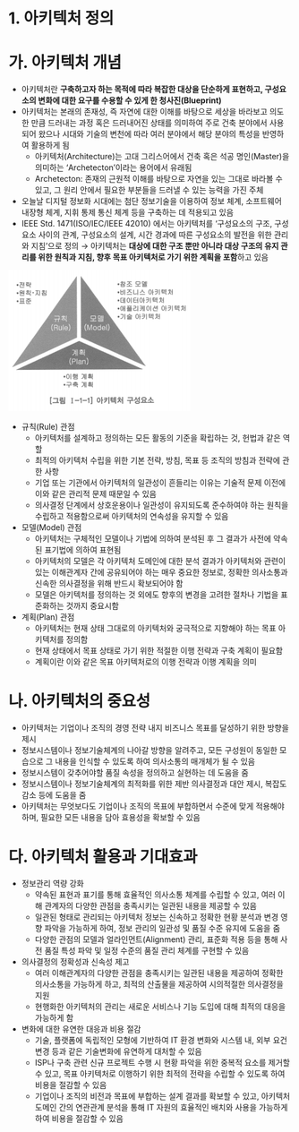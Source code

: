 # 1. 아키텍처 정의

# 가. 아키텍처 개념

- 아키텍처란 **구축하고자 하는 목적에 따라 복잡한 대상을 단순하게 표현하고, 구성요소의 변화에 대한 요구를 수용할 수 있게 한 청사진(Blueprint)**
- 아키텍처는 본래의 존재성, 즉 자연에 대한 이해를 바탕으로 세상을 바라보고 의도한 만큼 드러내는 과정 혹은 드러내어진 상태를 의미하여 주로 건축 분야에서 사용되어 왔으나 시대와 기술의 변천에 따라 여러 분야에서 해당 분야의 특성을 반영하여 활용하게 됨
  - 아키텍처(Architecture)는 고대 그리스어에서 건축 혹은 석공 명인(Master)을 의미하는 ‘Archetecton’이라는 용어에서 유래됨
  - Archetecton: 존재의 근원적 이해를 바탕으로 자연을 있는 그대로 바라볼 수 있고, 그 원리 안에서 필요한 부분들을 드러낼 수 있는 능력을 가진 주체
- 오늘날 디지털 정보화 시대에는 첨단 정보기술을 이용하여 정보 체계, 소프트웨어 내장형 체계, 지휘 통제 통신 체계 등을 구축하는 데 적용되고 있음
- IEEE Std. 1471(ISO/IEC/IEEE 42010) 에서는 아키텍처를 ‘구성요소의 구조, 구성요소 사이의 관계, 구성요소의 설계, 시간 경과에 따른 구성요소의 발전을 위한 관리와 지침’으로 정의
  → 아키텍처는 **대상에 대한 구조 뿐만 아니라 대상 구조의 유지 관리를 위한 원칙과 지침, 향후 목표 아키텍처로 가기 위한 계획을 포함**하고 있음

![elements](elements.png)

- 규칙(Rule) 관점
  - 아키텍처를 설계하고 정의하는 모든 활동의 기준을 확립하는 것, 헌법과 같은 역할
  - 최적의 아키텍처 수립을 위한 기본 전략, 방침, 목표 등 조직의 방침과 전략에 관한 사항
  - 기업 또는 기관에서 아키텍처의 일관성이 흔들리는 이유는 기술적 문제 이전에 이와 같은 관리적 문제 때문일 수 있음
  - 의사결정 단계에서 상호운용이나 일관성이 유지되도록 준수하여야 하는 원칙을 수립하고 적용함으로써 아키텍처의 연속성을 유지할 수 있음
- 모델(Model) 관점
  - 아키텍처는 구체적인 모델이나 기법에 의하여 분석된 후 그 결과가 사전에 약속된 표기법에 의하여 표현됨
  - 아키텍처의 모델은 각 아키텍처 도메인에 대한 분석 결과가 아키텍처와 관련이 있는 이해관계자 간에 공유되어야 하는 매우 중요한 정보로, 정확한 의사소통과 신속한 의사결정을 위해 반드시 확보되어야 함
  - 모델은 아키텍처를 정의하는 것 외에도 향후의 변경을 고려한 절차나 기법을 표준화하는 것까지 중요시함
- 계획(Plan) 관점
  - 아키텍처는 현재 상태 그대로의 아키텍처와 궁극적으로 지향해야 하는 목표 아키텍처를 정의함
  - 현재 상태에서 목표 상태로 가기 위한 적절한 이행 전략과 구축 계획이 필요함
  - 계획이란 이와 같은 목표 아키텍처로의 이행 전략과 이행 계획을 의미

# 나. 아키텍처의 중요성

- 아키텍처는 기업이나 조직의 경영 전략 내지 비즈니스 목표를 달성하기 위한 방향을 제시
- 정보시스템이나 정보기술체계의 나아갈 방향을 알려주고, 모든 구성원이 동일한 모습으로 그 내용을 인식할 수 있도록 하여 의사소통의 매개체가 될 수 있음
- 정보시스템이 갖추어야할 품질 속성을 정의하고 실현하는 데 도움을 줌
- 정보시스템이나 정보기술체계의 최적화를 위한 제반 의사결정과 대안 제시, 복잡도 감소 등에 도움을 줌
- 아키텍처는 무엇보다도 기업이나 조직의 목표에 부합하면서 수준에 맞게 적용해야 하며, 필요한 모든 내용을 담아 효용성을 확보할 수 있음

# 다. 아키텍처 활용과 기대효과

- 정보관리 역량 강화
  - 약속된 표현과 표기를 통해 효율적인 의사소통 체계를 수립할 수 있고, 여러 이해 관계자의 다양한 관점을 충족시키는 일관된 내용을 제공할 수 있음
  - 일관된 형태로 관리되는 아키텍처 정보는 신속하고 정확한 현황 분석과 변경 영향 파악을 가능하게 하여, 정보 관리의 일관성 및 품질 수준 유지에 도움을 줌
  - 다양한 관점의 모델과 얼라인먼트(Alignment) 관리, 표준화 적용 등을 통해 사전 품질 특성 파악 및 일정 수준의 품질 관리 체계를 구현할 수 있음
- 의사결정의 정확성과 신속성 제고
  - 여러 이해관계자의 다양한 관점을 충족시키는 일관된 내용을 제공하여 정확한 의사소통을 가능하게 하고, 최적의 산출물을 제공하여 시의적절한 의사결정을 지원
  - 현행화한 아키텍처의 관리는 새로운 서비스나 기능 도입에 대해 최적의 대응을 가능하게 함
- 변화에 대한 유연한 대응과 비용 절감
  - 기술, 플랫폼에 독립적인 모형에 기반하여 IT 환경 변화와 시스템 내, 외부 요건 변경 등과 같은 기술변화에 유연하게 대처할 수 있음
  - ISP나 구축 관련 신규 프로젝트 수행 시 현황 파악을 위한 중복적 요소를 제거할 수 있고, 목표 아키텍처로 이행하기 위한 최적의 전략을 수립할 수 있도록 하여 비용을 절감할 수 있음
  - 기업이나 조직의 비전과 목표에 부합하는 설계 결과를 확보할 수 있고, 아키텍처 도메인 간의 연관관계 분석을 통해 IT 자원의 효율적인 배치와 사용을 가능하게 하여 비용을 절감할 수 있음
